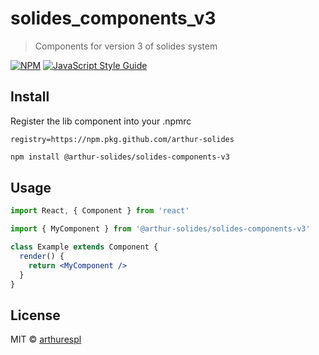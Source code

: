 # solides_components_v3

> Components for version 3 of solides system

[![NPM](https://img.shields.io/npm/v/solides_components_v3.svg)](https://www.npmjs.com/package/solides_components_v3) [![JavaScript Style Guide](https://img.shields.io/badge/code_style-standard-brightgreen.svg)](https://standardjs.com)

## Install
Register the lib component into your .npmrc
```
registry=https://npm.pkg.github.com/arthur-solides
```

```bash
npm install @arthur-solides/solides-components-v3
```

## Usage

```jsx
import React, { Component } from 'react'

import { MyComponent } from '@arthur-solides/solides-components-v3'

class Example extends Component {
  render() {
    return <MyComponent />
  }
}

```

## License

MIT © [arthurespl](https://github.com/arthurespl)
